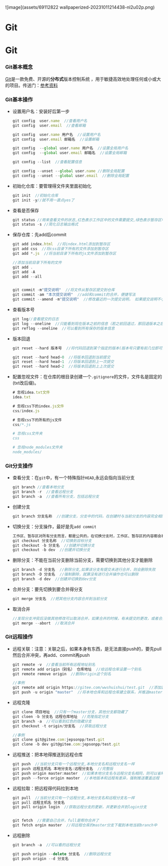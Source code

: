 ![image](assets/69112822 wallpaperized-20231011214438-nl2u02p.png)

# Git

# Git

### Git基本概念

[Git](https://git-scm.com/)是一款免费、开源的**分布式**版本控制系统 ，用于敏捷高效地处理任何或小或大的项目。传送门：[参考资料](https://juejin.cn/post/6844904191203213326#heading-0)

### Git基本操作

* 设置用户名：安装好后第一步

  ```js
  git config  user.name  //查看用户名
  git config  user.email  //查看邮箱

  git config  user.name 用户名  //设置用户名
  git config  user.email 邮箱名  //设置邮箱

  git config  --global user.name 用户名  //设置全局用户名
  git config  --global user.email 邮箱名  //设置全局邮箱

  git config --list  //查看配置信息

  git config --unset --global user.name //删除全局配置
  git config --unset --global user.email  //删除全局配置
  ```
* 初始化仓库：要管理得文件夹里面初始化

  ```js
  git init  //初始化仓库
  git init -y//就不用一直点yes了
  ```
* 查看是否保存

  ```js
  git status //用来查看文件的状态,红色表示工作区中的文件需要提交,绿色表示暂存区中的文件需要提交
  git status -s //简化日志输出格式
  ```
* 保存仓库：先add后commit

  ```js
  git add index.html  //将index.html添加到暂存区
  git add css  //将css目录下所有的文件添加到暂存区
  git add *.js  //将当前目录下所有的js文件添加到暂存区

  //添加当前目录下所有的文件
  git add .
  git add -A
  git add --all


  git commit -m"提交说明"  //将文件从暂存区提交到仓库
  git commit -am "本次提交说明"  //add和commit的合并，便捷写法
  git commit --amend -m"提交说明"  //修改最近的一次提交说明， 如果提交说明不小心输错了，可以使用这个命令
  ```
* 查看版本号

  ```js
  git log//查看提交的日志
  git log --oneline  //只能看到现在版本之前的信息（若之前回退过，那回退版本之后的是看不到的）
  git reflog --oneline  //可以看到所有保存的版本信息
  ```
* 版本回退

  ```js
  git reset --hard 版本号  //将代码回退到某个指定的版本(版本号只要有前几位即可)

  git reset --hard head~0  //将版本回退到当前提交
  git reset --hard head~1  //将版本回退到上一次提交
  git reset --hard head~2  //将版本回退到上上次提交
  ```
* 配置忽视文件：在仓库的根目录创建一个`.gitignore`​的文件，文件名是固定的(txt改后缀)。

  ```js
  # 忽视idea.txt文件
  idea.txt

  # 忽视css下的index.js文件
  css/index.js

  # 忽视css下的所有的js文件
  css/*.js

  # 忽视css文件夹
  css

  # 忽视node_modules文件夹
  node_modules/
  ```

### Git分支操作

* 查看分支：在`git`​中，有一个特殊指针`HEAD`​,永远会指向当前分支

  ```js
  git branch //查看本地分支
  git branch -r  //查看远程分支
  git branch -a  //查看所有分支，包括远程分支
  ```
* 创建分支

  ```js
  git branch 分支名称  //创建分支，分支中的代码，在创建时与当前分支的内容完全相同
  ```
* 切换分支：分支操作，最好是先`add commit`​

  ```js
  工作区、暂存区对所有分支而言，都是公共的，在切换分支时，工作区、暂存区的内容都会被带过去，所有要先保存
  git checkout 分支名称  //切换到目标分支
  git checkout -b 分支名  //创建并切换分支
  git checkout -b dev  //创建并切换分支
  ```
* 删除分支：不能在当前分支删除当前分支，需要切换到其他分支才能删除

  ```js
  git branch -d 分支名  //删除分支,如果该分支有提交未进行合并，则会删除失败
  git branch -D 分支名  //强制删除，就算没有进行合并操作也可以删除
  git branch -d dev  //创建并切换到dev分支
  ```
* 合并分支：要先切换到要合并得分支

  ```js
  git merge 分支名  //把其他分支内容合并到当前分支
  ```
* 取消合并

  ```js
  //发现分支冲突后没做其他修改可以取消合并，如果合并的时候，有未提交的更改，或者合并后又修改了一些，取消合并可能会出现错误
  git merge --abort  //取消合并
  ```

### Git远程操作

* 远程关联：注意：关联之后，如果本身有东西，是无法直接push的，要先pull然后合并冲突，再add、commit再push

  ```js
  git remote -v  //查看当前所有远程地址别名
  git remote add origin（别名） 仓库地址  //给远程仓库设置一个别名
  git remote remove origin  //删除origin这个别名

  //事例
  git remote add origin https://gitee.com/wwshuishui/test.git  //添加远程仓库
  git push -u origin "master"  //将本地仓库和远程仓库建立联系，并推送master分支
  ```
* 远程克隆

  ```js
  git clone 项目地址  //只有一个master分支，其他分支都隐藏了
  git cloen -b 分支名 远程仓库地址  //克隆指定分支
  git branch -a  //可以看到红色的隐藏分支
  git checkout -t origin/分支名  //获取远程分支

  //事例
  git clone git@gitee.com:jepsonpp/test.git
  git clone -b dev git@gitee.com:jepsonpp/test.git
  ```
* 远程推送：把本地得推送到远程仓库

  ```js
  git push  //当前分支只有一个远程分支,本地分支名和远程分支名一样
  git push 远程主机名 本地分支名:远程分支名  //完整版
  git push origin master:master  //如果本地分支名与远程分支名相同，则可以省略冒号
  git push --force origin master  //本地版本和远程有差异，强制推送覆盖远程
  ```
* 远程拉取：把远程得代码拉到本地

  ```js
  git pull  //当前分支只有一个远程分支,本地分支名和远程分支名一样
  git pull 远程主机名 分支名
  git pull origin login  //获取远程分支的更新，并更新合并到login分支


  git fetch  //需要自己合并，full是帮你合并了
  git fetch orgin master  //将远程仓库的master分支下载到本地当前branch中
  ```
* 远程删除

  ```js
  git branch -a  //可以看的远程分支

  git push origin --delete 分支名  //删除远程分支
  git push origin --d 分支名
  ```
